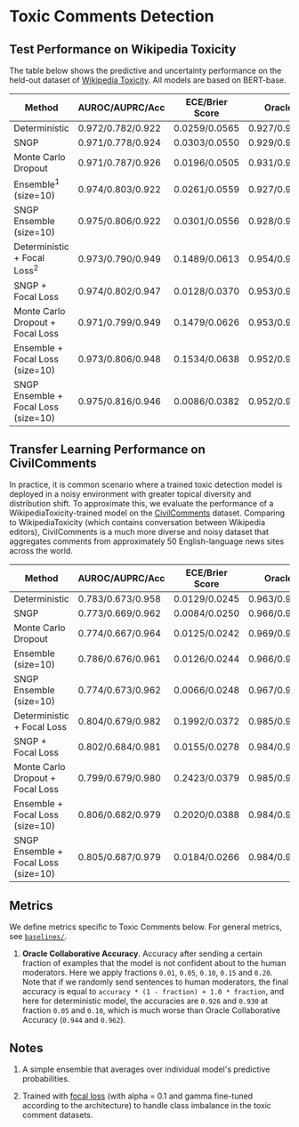 # Toxic Comments Detection

## Test Performance on Wikipedia Toxicity

The table below shows the predictive and uncertainty performance on the held-out dataset of [Wikipedia Toxicity](https://www.tensorflow.org/datasets/catalog/wikipedia_toxicity_subtypes). All models are based on BERT-base.

| Method | AUROC/AUPRC/Acc | ECE/Brier Score | Oracle Collaborative Acc |
| ----------- | ----------- | ----------- | ----------- |
| Deterministic       | 0.972/0.782/0.922 | 0.0259/0.0565 | 0.927/0.944/0.962/0.975/0.985 |
| SNGP                | 0.971/0.778/0.924 | 0.0303/0.0550 | 0.929/0.947/0.965/0.979/0.986 |
| Monte Carlo Dropout | 0.971/0.787/0.926 | 0.0196/0.0505 | 0.931/0.950/0.969/0.982/0.991 |
| Ensemble<sup>1</sup> (size=10)  | 0.974/0.803/0.922 | 0.0261/0.0559 | 0.927/0.945/0.963/0.977/0.986 |
| SNGP Ensemble (size=10) | 0.975/0.806/0.922 | 0.0301/0.0556 | 0.928/0.945/0.965/0.984/1.000 |
| Deterministic + Focal Loss<sup>2</sup>  | 0.973/0.790/0.949 | 0.1489/0.0613 | 0.954/0.970/0.985/0.991/0.996 |
| SNGP + Focal Loss  | 0.974/0.802/0.947 | 0.0128/0.0370 | 0.953/0.970/0.983/0.991/0.997 |
| Monte Carlo Dropout + Focal Loss| 0.971/0.799/0.949 | 0.1479/0.0626 | 0.953/0.968/0.982/0.990/0.997 |
| Ensemble + Focal Loss (size=10)  | 0.973/0.806/0.948 | 0.1534/0.0638 | 0.952/0.968/0.982/0.991/0.996 |
| SNGP Ensemble + Focal Loss (size=10) | 0.975/0.816/0.946 | 0.0086/0.0382 | 0.952/0.969/0.984/0.992/1.000 |

## Transfer Learning Performance on CivilComments

In practice, it is common scenario where a trained toxic detection model is deployed in a noisy environment with greater topical diversity and distribution shift.
To approximate this, we evaluate the performance of a WikipediaToxicity-trained model on the [CivilComments](https://www.tensorflow.org/datasets/catalog/civil_comments) dataset.
Comparing to WikipediaToxicity (which contains conversation between Wikipedia editors), CivilComments is a much more diverse and noisy dataset that aggregates comments from approximately 50 English-language news sites across the world.

| Method | AUROC/AUPRC/Acc | ECE/Brier Score | Oracle Collaborative Acc |
| ----------- | ----------- | ----------- | ----------- |
| Deterministic       | 0.783/0.673/0.958 | 0.0129/0.0245 | 0.963/0.978/0.988/0.994/0.997 |
| SNGP                | 0.773/0.669/0.962 | 0.0084/0.0250 | 0.966/0.981/0.991/0.996/0.997 |
| Monte Carlo Dropout | 0.774/0.667/0.964 | 0.0125/0.0242 | 0.969/0.983/0.993/0.997/0.998 |
| Ensemble (size=10)  | 0.786/0.676/0.961 | 0.0126/0.0244 | 0.966/0.980/0.990/0.994/0.997 |
| SNGP Ensemble (size=10) | 0.774/0.673/0.962 | 0.0066/0.0248 | 0.967/0.981/0.991/0.996/1.000 |
| Deterministic + Focal Loss | 0.804/0.679/0.982 | 0.1992/0.0372 | 0.985/0.992/0.996/0.997/0.998 |
| SNGP + Focal Loss  | 0.802/0.684/0.981 | 0.0155/0.0278 | 0.984/0.993/0.996/0.998/0.998 |
| Monte Carlo Dropout + Focal Loss| 0.799/0.679/0.980 | 0.2423/0.0379 | 0.985/0.992/0.996/0.997/0.998 |
| Ensemble + Focal Loss (size=10)  | 0.806/0.682/0.979 | 0.2020/0.0388 | 0.984/0.992/0.996/0.997/0.998 |
| SNGP Ensemble + Focal Loss (size=10) | 0.805/0.687/0.979 | 0.0184/0.0266 | 0.984/0.992/0.994/0.998/1.000 |


## Metrics
We define metrics specific to Toxic Comments below. For general metrics,
see [`baselines/`](https://github.com/google/uncertainty-baselines/tree/master/baselines).

1. __Oracle Collaborative Accuracy__. Accuracy after sending a certain
fraction of examples that the model is not confident about to the human
moderators. Here we apply fractions `0.01`, `0.05`, `0.10`, `0.15` and
`0.20`. Note that if we randomly send sentences to human moderators,
the final accuracy is equal to `accuracy * (1 - fraction) + 1.0 * fraction`,
and here for deterministic model, the accuracies are `0.926` and `0.930` at
fraction `0.05` and `0.10`, which is much worse than Oracle Collaborative Accuracy
(`0.944` and `0.962`).


## Notes

1. A simple ensemble that averages over individual model's predictive
probabilities.

2. Trained with [focal loss](https://openreview.net/forum?id=SJxTZeHFPH)
(with alpha = 0.1 and gamma fine-tuned according to the architecture) to handle
class imbalance in the toxic comment datasets.
